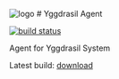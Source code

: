 ![logo](http://git.linachan.ru/yggdrasil-project/yggdrasil/raw/master/src/main/resources/logo_small.jpg) # Yggdrasil Agent

[![build status](http://ci.linachan.ru/projects/12/status.png?ref=master)](http://ci.linachan.ru/projects/12?ref=master)

Agent for Yggdrasil System

Latest build: [download](http://artifacts.linachan.ru/yggdrasil-agent/)